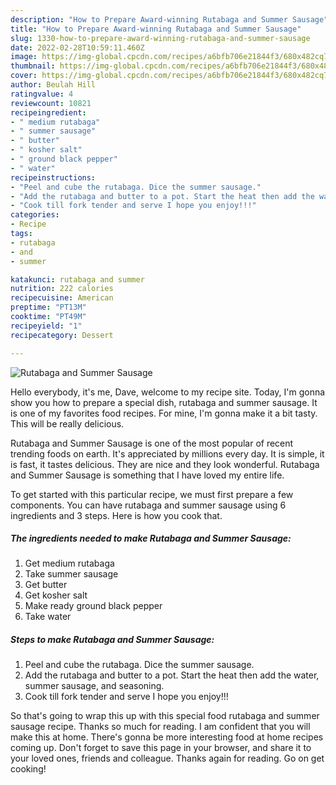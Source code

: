 ```yaml
---
description: "How to Prepare Award-winning Rutabaga and Summer Sausage"
title: "How to Prepare Award-winning Rutabaga and Summer Sausage"
slug: 1330-how-to-prepare-award-winning-rutabaga-and-summer-sausage
date: 2022-02-28T10:59:11.460Z
image: https://img-global.cpcdn.com/recipes/a6bfb706e21844f3/680x482cq70/rutabaga-and-summer-sausage-recipe-main-photo.jpg
thumbnail: https://img-global.cpcdn.com/recipes/a6bfb706e21844f3/680x482cq70/rutabaga-and-summer-sausage-recipe-main-photo.jpg
cover: https://img-global.cpcdn.com/recipes/a6bfb706e21844f3/680x482cq70/rutabaga-and-summer-sausage-recipe-main-photo.jpg
author: Beulah Hill
ratingvalue: 4
reviewcount: 10821
recipeingredient:
- " medium rutabaga"
- " summer sausage"
- " butter"
- " kosher salt"
- " ground black pepper"
- " water"
recipeinstructions:
- "Peel and cube the rutabaga. Dice the summer sausage."
- "Add the rutabaga and butter to a pot. Start the heat then add the water, summer sausage, and seasoning."
- "Cook till fork tender and serve I hope you enjoy!!!"
categories:
- Recipe
tags:
- rutabaga
- and
- summer

katakunci: rutabaga and summer 
nutrition: 222 calories
recipecuisine: American
preptime: "PT13M"
cooktime: "PT49M"
recipeyield: "1"
recipecategory: Dessert

---
```



![Rutabaga and Summer Sausage](https://img-global.cpcdn.com/recipes/a6bfb706e21844f3/680x482cq70/rutabaga-and-summer-sausage-recipe-main-photo.jpg)

Hello everybody, it's me, Dave, welcome to my recipe site. Today, I'm gonna show you how to prepare a special dish, rutabaga and summer sausage. It is one of my favorites food recipes. For mine, I'm gonna make it a bit tasty. This will be really delicious.



Rutabaga and Summer Sausage is one of the most popular of recent trending foods on earth. It's appreciated by millions every day. It is simple, it is fast, it tastes delicious. They are nice and they look wonderful. Rutabaga and Summer Sausage is something that I have loved my entire life.


To get started with this particular recipe, we must first prepare a few components. You can have rutabaga and summer sausage using 6 ingredients and 3 steps. Here is how you cook that.

<!--inarticleads1-->

##### The ingredients needed to make Rutabaga and Summer Sausage:

1. Get  medium rutabaga
1. Take  summer sausage
1. Get  butter
1. Get  kosher salt
1. Make ready  ground black pepper
1. Take  water




<!--inarticleads2-->

##### Steps to make Rutabaga and Summer Sausage:

1. Peel and cube the rutabaga. Dice the summer sausage.
1. Add the rutabaga and butter to a pot. Start the heat then add the water, summer sausage, and seasoning.
1. Cook till fork tender and serve I hope you enjoy!!!




So that's going to wrap this up with this special food rutabaga and summer sausage recipe. Thanks so much for reading. I am confident that you will make this at home. There's gonna be more interesting food at home recipes coming up. Don't forget to save this page in your browser, and share it to your loved ones, friends and colleague. Thanks again for reading. Go on get cooking!
